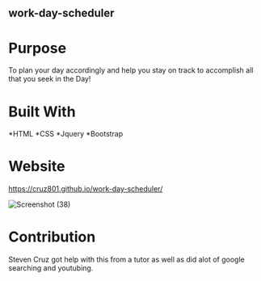 ## work-day-scheduler

# Purpose
To plan your day accordingly and help you stay on track to accomplish all that you seek in the Day!

# Built With
*HTML
*CSS
*Jquery
*Bootstrap

# Website
https://cruz801.github.io/work-day-scheduler/

![Screenshot (38)](https://user-images.githubusercontent.com/92316250/144718365-6a3c5894-bf38-40c1-8c23-5c5f37d797e0.png)

# Contribution
Steven Cruz
got help with this from a tutor as well as did alot of google searching and youtubing.
